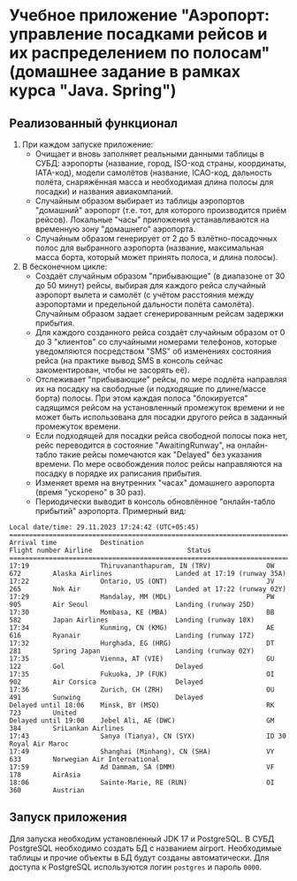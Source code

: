# Учебное приложение "Аэропорт: управление посадками рейсов и их распределением по полосам" (домашнее задание в рамках курса "Java. Spring")

## Реализованный функционал

1. При каждом запуске приложение:
   * Очищает и вновь заполняет реальными данными таблицы в СУБД: аэропорты (название, город, ISO-код страны, координаты, IATA-код), модели самолётов (название, ICAO-код, дальность полёта, снаряжённая масса и необходимая длина полосы для посадки) и названия авиакомпаний.
   * Случайным образом выбирает из таблицы аэропортов "домашний" аэропорт (т.е. тот, для которого производится приём рейсов). Локальные "часы" приложения устанавливаются на временную зону "домашнего" аэропорта.
   * Случайным образом генерирует от 2 до 5 взлётно-посадочных полос для выбранного аэропорта (название, максимальная масса борта, который может принять полоса, и длина полосы). 
2. В бесконечном цикле:
   * Создаёт случайным образом "прибывающие" (в диапазоне от 30 до 50 минут) рейсы, выбирая для каждого рейса случайный аэропорт вылета и самолёт (с учётом расстояния между аэропортами и предельной дальности полёта самолёта). Случайным образом задает сгенерированным рейсам задержки прибытия.
   * Для каждого созданного рейса создаёт случайным образом от 0 до 3 "клиентов" со случайными номерами телефонов, которые уведомляются посредством "SMS" об изменениях состояния рейса (на практике вывод SMS в консоль сейчас закоментирован, чтобы не засорять её).  
   * Отслеживает "прибывающие" рейсы, по мере подлёта направляя их на посадку на свободные (и подходящие по длине/массе борта) полосы. При этом каждая полоса "блокируется" садящимся рейсом на установленный промежуток времени и не может быть использована для посадки другого рейса в заданный промежуток времени.
   * Если подходящей для посадки рейса свободной полосы пока нет, рейс переводится в состояние "AwaitingRunway", на онлайн-табло такие рейсы помечаются как "Delayed" без указания времени. По мере освобождения полос рейсы направляются на посадку в порядке их раписания прибытия.
   * Изменяет время на внутренних "часах" домашнего аэропорта (время "ускорено" в 30 раз). 
   * Периодически выводит в консоль обновлённое "онлайн-табло прибытий" аэропорта. Примерный вид:

```
Local date/time: 29.11.2023 17:24:42 (UTC+05:45)
==========================================================================================================================================
Arrival time           Destination                               Flight number Airline                        Status
==========================================================================================================================================
17:19                  Thiruvananthapuram, IN (TRV)              OW 672        Alaska Airlines                Landed at 17:19 (runway 35A)
17:22                  Ontario, US (ONT)                         JV 265        Nok Air                        Landed at 17:22 (runway 02Y)
17:29                  Mandalay, MM (MDL)                        PW 905        Air Seoul                      Landing (runway 25D)
17:30                  Mombasa, KE (MBA)                         BB 582        Japan Airlines                 Landing (runway 10X)
17:34                  Kunming, CN (KMG)                         AE 616        Ryanair                        Landing (runway 17Z)
17:32                  Hurghada, EG (HRG)                        DT 281        Spring Japan                   Landing (runway 02Y)
17:35                  Vienna, AT (VIE)                          GU 122        Gol                            Delayed
17:35                  Fukuoka, JP (FUK)                         OI 902        Air Corsica                    Delayed
17:36                  Zurich, CH (ZRH)                          OU 491        Sunwing                        Delayed
Delayed until 18:06    Minsk, BY (MSQ)                           RK 723        United                         
Delayed until 19:00    Jebel Ali, AE (DWC)                       GM 384        SriLankan Airlines             
17:43                  Sanya (Tianya), CN (SYX)                  ID 30         Royal Air Maroc                
17:49                  Shanghai (Minhang), CN (SHA)              VY 633        Norwegian Air International    
17:59                  Ad Dammam, SA (DMM)                       VF 178        AirAsia                        
18:06                  Sainte-Marie, RE (RUN)                    OI 360        Austrian                       
``` 

## Запуск приложения

Для запуска необходим установленный JDK 17 и PostgreSQL.
В СУБД PostgreSQL необходимо создать БД с названием airport. Необходимые таблицы и прочие объекты в БД будут созданы автоматически.
Для доступа к PostgreSQL используются логин `postgres` и пароль `0000`.
